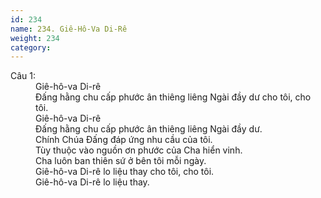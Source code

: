 ```yaml
---
id: 234
name: 234. Giê-Hô-Va Di-Rê
weight: 234
category: 
---
```

<dl><dt>Câu 1:</dt><dd data-verse="1">Giê-hô-va Di-rê <br/>Đấng hằng chu cấp phước ân thiêng liêng Ngài đầy dư cho tôi, cho tôi. <br/>Giê-hô-va Di-rê <br/>Đấng hằng chu cấp phước ân thiêng liêng Ngài đầy dư. <br/>Chính Chúa Đấng đáp ứng nhu cầu của tôi. <br/>Tùy thuộc vào nguồn ơn phước của Cha hiển vinh. <br/>Cha luôn ban thiên sứ ở bên tôi mỗi ngày. <br/>Giê-hô-va Di-rê lo liệu thay cho tôi, cho tôi. <br/>Giê-hô-va Di-rê lo liệu thay. </dd></dl>
